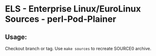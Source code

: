 # ELS - Enterprise Linux/EuroLinux Sources - perl-Pod-Plainer
 
## Usage:
  Checkout branch or tag. Use `make sources` to recreate  SOURCE0 archive.

